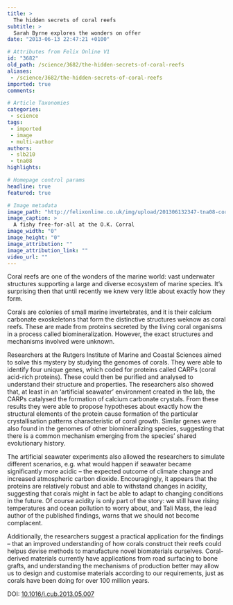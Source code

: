 ```yaml
---
title: >
  The hidden secrets of coral reefs
subtitle: >
  Sarah Byrne explores the wonders on offer
date: "2013-06-13 22:47:21 +0100"

# Attributes from Felix Online V1
id: "3682"
old_path: /science/3682/the-hidden-secrets-of-coral-reefs
aliases:
 - /science/3682/the-hidden-secrets-of-coral-reefs
imported: true
comments:

# Article Taxonomies
categories:
 - science
tags:
 - imported
 - image
 - multi-author
authors:
 - slb210
 - tna08
highlights:

# Homepage control params
headline: true
featured: true

# Image metadata
image_path: "http://felixonline.co.uk/img/upload/201306132347-tna08-coral.jpg"
image_caption: >
  A fishy free-for-all at the O.K. Corral
image_width: "0"
image_height: "0"
image_attribution: ""
image_attribution_link: ""
video_url: ""
---
```


Coral reefs are one of the wonders of the marine world: vast underwater structures supporting a large and diverse ecosystem of marine species. It’s surprising then that until recently we knew very little about exactly how they form.

Corals are colonies of small marine invertebrates, and it is their calcium carbonate exoskeletons that form the distinctive structures weknow as coral reefs. These are made from proteins secreted by the living coral organisms in a process called biomineralization. However, the exact structures and mechanisms involved were unknown.

Researchers at the Rutgers Institute of Marine and Coastal Sciences aimed to solve this mystery by studying the genomes of corals. They were able to identify four unique genes, which coded for proteins called CARPs (coral acid-rich proteins). These could then be purified and analysed to understand their structure and properties. The researchers also showed that, at least in an ‘artificial seawater’ environment created in the lab, the CARPs catalysed the formation of calcium carbonate crystals. From these results they were able to propose hypotheses about exactly how the structural elements of the protein cause formation of the particular crystallisation patterns characteristic of coral growth. Similar genes were also found in the genomes of other biomineralizing species, suggesting that there is a common mechanism emerging from the species’ shared evolutionary history.

The artificial seawater experiments also allowed the researchers to simulate different scenarios, e.g. what would happen if seawater became significantly more acidic – the expected outcome of climate change and increased atmospheric carbon dioxide. Encouragingly, it appears that the proteins are relatively robust and able to withstand changes in acidity, suggesting that corals might in fact be able to adapt to changing conditions in the future. Of course acidity is only part of the story: we still have rising temperatures and ocean pollution to worry about, and Tali Mass, the lead author of the published findings, warns that we should not become complacent.

Additionally, the researchers suggest a practical application for the findings – that an improved understanding of how corals construct their reefs could helpus devise methods to manufacture novel biomaterials ourselves. Coral-derived materials currently have applications from road surfacing to bone grafts, and understanding the mechanisms of production better may allow us to design and customise materials according to our requirements, just as corals have been doing for over 100 million years.

DOI: [10.1016/j.cub.2013.05.007](http://www.sciencedirect.com/science/article/pii/S0960982213005708)
